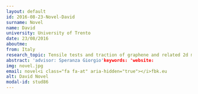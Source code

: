 ```yaml
---
layout: default 
id: 2016-08-23-Novel-David
surname: Novel
name: David
university: University of Trento
date: 23/08/2016
aboutme: 
from: Italy
research_topic: Tensile tests and traction of graphene and related 2d materials and composites
abstract: 'advisor: Speranza Giorgio'keywords: 'website: 
img: novel.jpg
email: novel<i class="fa fa-at" aria-hidden="true"></i>fbk.eu
alt: David Novel
modal-id: stud86
---
```

